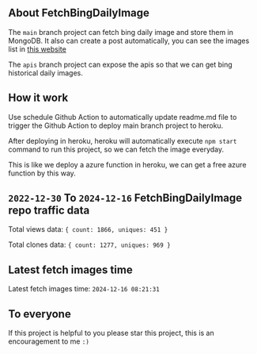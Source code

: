 ## About FetchBingDailyImage

The `main` branch project can fetch bing daily image and store them in MongoDB.
It also can create a post automatically, you can see the images list in [this website](https://oursalbum.netlify.app)

The `apis` branch project can expose the apis so that we can get bing historical daily images.

## How it work

Use schedule Github Action to automatically update readme.md file to trigger the Github Action to deploy main branch project to heroku.

After deploying in heroku, heroku will automatically execute `npm start` command to run this project, so we can fetch the image everyday.

This is like we deploy a azure function in heroku, we can get a free azure function by this way.

## `2022-12-30` To `2024-12-16` FetchBingDailyImage repo traffic data

Total views data: `{ count: 1866, uniques: 451 }`

Total clones data: `{ count: 1277, uniques: 969 }`

## Latest fetch images time

Latest fetch images time: `2024-12-16 08:21:31`

## To everyone

If this project is helpful to you please star this project, this is an encouragement to me `:)`



